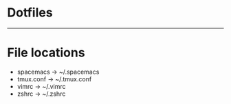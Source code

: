 # Dotfiles

-----
# **File locations**
* spacemacs -> ~/.spacemacs
* tmux.conf -> ~/.tmux.conf
* vimrc -> ~/.vimrc
* zshrc -> ~/.zshrc
